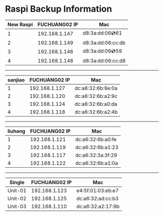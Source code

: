# Raspi Backup Information

|New Raspi| FUCHUANG02 IP | Mac |
|--|--|--|
|1|192.168.1.147|d8:3a:dd:06:cd:61|
|2|192.168.1.149|d8:3a:dd:06:cc:db|
|3|192.168.1.146|d8:3a:dd:06:cd:59|
|4|192.168.1.148|d8:3a:dd:06:cc:d8|
---
|sanjiao| FUCHUANG02 IP | Mac |
|--|--|--|
|1|192.168.1.127|dc:a6:32:6b:9e:0a|
|2|192.168.1.120|dc:a6:32:6b:a2:9c|
|3|192.168.1.124|dc:a6:32:6b:a0:da|
|4|192.168.1.118|dc:a6:32:6b:a2:4b|
---
|liuhang| FUCHUANG02 IP | Mac |
|--|--|--|
|1|192.168.1.121|dc:a6:32:6b:a0:fe|
|2|192.168.1.119|dc:a6:32:6b:a1:23|
|3|192.168.1.117|dc:a6:32:3a:3f:29|
|4|192.168.1.122|dc:a6:32:6b:a1:0a|
---
|Single| FUCHUANG02 IP | Mac |
|--|--|--|
|Unit-01|192.168.1.123|e4:5f:01:03:eb:e7|
|Unit-02|192.168.1.125|dc:a6:32:ad:cc:b3|
|Unit-03|192.168.1.110|dc:a6:32:a2:17:9b|

<!--stackedit_data:
eyJoaXN0b3J5IjpbMjE2NjkzMzg2XX0=
-->